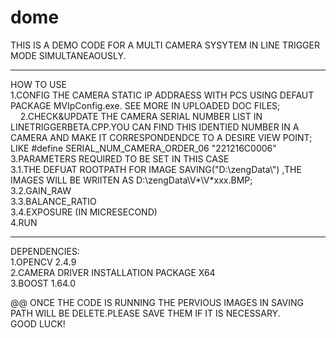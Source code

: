 # dome
THIS IS A DEMO CODE FOR A MULTI CAMERA SYSYTEM IN LINE TRIGGER MODE SIMULTANEAOUSLY. 
 
************  
HOW TO USE  
1.CONFIG THE CAMERA STATIC IP ADDRAESS WITH PCS USING DEFAUT PACKAGE MVIpConfig.exe. SEE MORE IN UPLOADED DOC FILES;                      
2.CHECK&UPDATE THE CAMERA SERIAL NUMBER LIST IN LINETRIGGERBETA.CPP.YOU CAN FIND THIS IDENTIED NUMBER IN A CAMERA AND MAKE IT CORRESPONDENDCE TO A DESIRE VIEW POINT;    
    LIKE #define	SERIAL_NUM_CAMERA_ORDER_06     "221216C0006"    
3.PARAMETERS REQUIRED TO BE SET IN THIS CASE       
    3.1.THE DEFUAT ROOTPATH FOR IMAGE SAVING("D:\\zengData\\") ,THE IMAGES WILL BE WRIITEN AS D:\\zengData\\V*\V*xxx.BMP;    
    3.2.GAIN_RAW     
    3.3.BALANCE_RATIO   
    3.4.EXPOSURE (IN MICRESECOND)      
4.RUN   

************   

DEPENDENCIES:   
1.OPENCV 2.4.9    
2.CAMERA DRIVER INSTALLATION PACKAGE X64      
3.BOOST 1.64.0    

@@ ONCE THE CODE IS RUNNING THE PERVIOUS IMAGES IN SAVING PATH WILL BE DELETE.PLEASE SAVE THEM IF IT IS NECESSARY.    
GOOD LUCK!      
